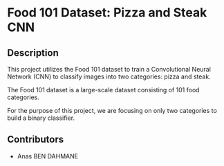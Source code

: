 # Food 101 Dataset: Pizza and Steak CNN

## Description

This project utilizes the Food 101 dataset to train a Convolutional Neural Network (CNN) to classify images into two categories: pizza and steak.

The Food 101 dataset is a large-scale dataset consisting of 101 food categories.

For the purpose of this project, we are focusing on only two categories to build a binary classifier.


## Contributors

 - Anas BEN DAHMANE

